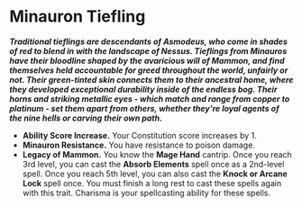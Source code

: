 # Minauron Tiefling

_**Traditional tieflings are descendants of Asmodeus, who come in shades of red to blend in with the landscape of Nessus. Tieflings from Minauros have their bloodline shaped by the avaricious will of Mammon, and find themselves held accountable for greed throughout the world, unfairly or not. Their green-tinted skin connects them to their ancestral home, where they developed exceptional durability inside of the endless bog. Their horns and striking metallic eyes - which match and range from copper to platinum - set them apart from others, whether they're loyal agents of the nine hells or carving their own path.**_

- **Ability Score Increase.** Your Constitution score increases by 1.
- **Minauron Resistance.** You have resistance to poison damage.
- **Legacy of Mammon.** You know the **Mage Hand** cantrip. Once you reach 3rd level, you can cast the **Absorb Elements** spell once as a 2nd-level spell. Once you reach 5th level, you can also cast the **Knock or Arcane Lock** spell once. You must finish a long rest to cast these spells again with this trait. Charisma is your spellcasting ability for these spells.